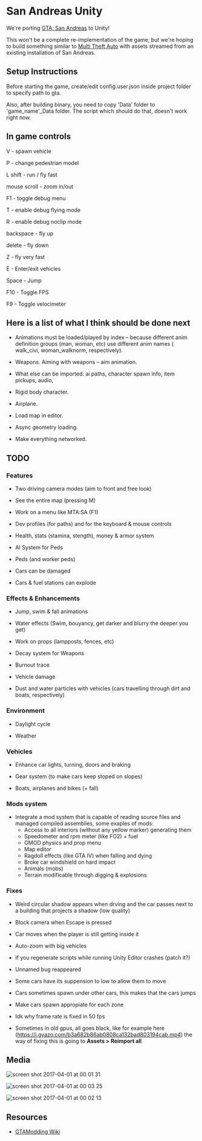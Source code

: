 # San Andreas Unity

We're porting [GTA: San Andreas](http://www.rockstargames.com/sanandreas/) to Unity!

This won't be a complete re-implementation of the game, but we're hoping to build something similar to [Multi Theft Auto](http://www.mtasa.com/) with assets streamed from an existing installation of San Andreas.

## Setup Instructions

Before starting the game, create/edit config.user.json inside project folder to specify path to gta.

Also, after building binary, you need to copy 'Data' folder to 'game_name'_Data folder. The script which should do that, doesn't work right now.

## In game controls

V - spawn vehicle

P - change pedestrian model

L shift - run / fly fast

mouse scroll - zoom in/out

F1 - toggle debug menu

T - enable debug flying mode

R - enable debug noclip mode

backspace - fly up

delete - fly down

Z - fly very fast

E - Enter/exit vehicles

Space - Jump

F10 - Toggle FPS

F9 - Toggle velocimeter

## Here is a list of what I think should be done next

* Animations must be loaded/played by index – because different anim definition groups (man, woman, etc) use different anim names ( walk_civi, woman_walknorm, respectively).

* Weapons. Aiming with weapons – aim animation.

* What else can be imported: ai paths, character spawn info, item pickups, audio, 

* Rigid body character.

* Airplane.

* Load map in editor.

* Async geometry loading.

* Make everything networked.

## TODO

### Features

- Two driving camera modes (aim to front and free look)

- See the entire map (pressing M)

- Work on a menu like MTA:SA (F1)

- Dev profiles (for paths) and for the keyboard & mouse controls

- Health, stats (stamina, stength), money & armor system

- AI System for Peds

- Peds (and worker peds)

- Cars can be damaged

- Cars & fuel stations can explode

### Effects & Enhancements

* Jump, swim & fall animations

* Water effects (Swim, bouyancy, get darker and blurry the deeper you get)

* Work on props (lampposts, fences, etc)

* Decay system for Weapons

* Burnout trace

* Vehicle damage

* Dust and water particles with vehicles (cars travelling through dirt and boats, respectively)

### Environment

* Daylight cycle

* Weather

### Vehicles

* Enhance car lights, turning, doors and braking

* Gear system (to make cars keep stoped on slopes)

* Boats, airplanes and bikes (+ fall)

### Mods system

* Integrate a mod system that is capable of reading source files and managed compiled assemblies, some exaples of mods:
    - Access to all interiors (without any yellow marker) generating them
    - Speedometer and rpm meter (like FO2) + fuel
    - GMOD physics and prop menu
    - Map editor
    - Ragdoll effects (like GTA IV) when falling and dying
    - Broke car windshield on hard impact
    - Animals (mobs)
    - Terrain modificable through digging & explosions

### Fixes

- Weird circular shadow appears when drving and the car passes next to a building that projects a shadow (low quality)

- Block camera when Escape is pressed

- Car moves when the player is still getting inside it

- Auto-zoom with big vehicles

- If you regenerate scripts while running Unity Editor crashes (patch it?)

- Unnamed bug reappeared

- Some cars have its suppension to low to allow them to move

- Cars sometimes spawn under other cars, this makes that the cars jumps

- Make cars spawn appropiate for each zone

- Idk why frame rate is fixed in 50 fps

- Sometimes in old gpus, all goes black, like for example here (https://i.gyazo.com/b3a682b86ab0808ca132bad803194cab.mp4) the way of fixing this is going to **Assets > Reimport all**

## Media

![screen shot 2017-04-01 at 00 01 31](https://cloud.githubusercontent.com/assets/557828/24571347/d95f11a0-1670-11e7-9e8e-d2a511d9f929.png)

![screen shot 2017-04-01 at 00 03 25](https://cloud.githubusercontent.com/assets/557828/24571348/d964f098-1670-11e7-8759-0160dbf5bcb5.png)

![screen shot 2017-04-01 at 00 02 13](https://cloud.githubusercontent.com/assets/557828/24571349/d96b7c24-1670-11e7-997d-ae15913481f8.png)

## Resources

* [GTAModding Wiki](http://www.gtamodding.com/wiki/Main_Page)

